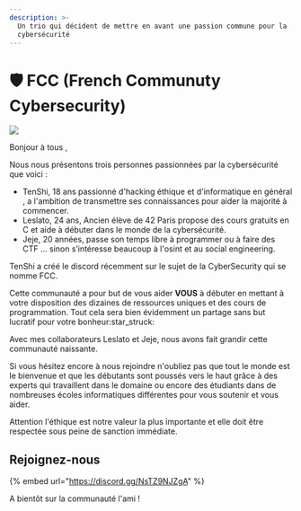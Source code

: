 ```yaml
---
description: >-
  Un trio qui décident de mettre en avant une passion commune pour la
  cybersécurité
---
```


# 🛡️ FCC (French Communuty Cybersecurity)

![](../.gitbook/assets/fcc.gif)

Bonjour à tous ,

Nous nous présentons trois personnes passionnées par la cybersécurité que voici :

* TenShi, 18 ans passionné d'hacking éthique et d'informatique en général , a l'ambition de transmettre ses connaissances pour aider la majorité à commencer.
* Leslato, 24 ans, Ancien élève de 42 Paris propose des cours gratuits en C et aide à débuter dans le monde de la cybersécurité.
* Jeje, 20 années, passe son temps libre à programmer ou à faire des CTF ... sinon s’intéresse beaucoup à l'osint et au social engineering.

TenShi a créé le discord récemment sur le sujet de la CyberSecurity qui se nomme FCC.

Cette communauté a pour but de vous aider **VOUS** à débuter en mettant à votre disposition des dizaines de ressources uniques et des cours de programmation. Tout cela sera bien évidemment un partage sans but lucratif pour votre bonheur:star\_struck:&#x20;

Avec mes collaborateurs Leslato et Jeje, nous avons fait grandir cette communauté naissante.

Si vous hésitez encore à nous rejoindre n'oubliez pas que tout le monde est le bienvenue et que les débutants sont poussés vers le haut grâce à des experts qui travaillent dans le domaine ou encore des étudiants dans de nombreuses écoles informatiques différentes pour vous soutenir et vous aider.

Attention l'éthique est notre valeur la plus importante et elle doit être respectée sous peine de sanction immédiate.

## Rejoignez-nous&#x20;

{% embed url="https://discord.gg/NsTZ9NJZgA" %}

A bientôt sur la communauté l'ami !&#x20;
